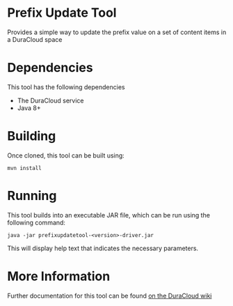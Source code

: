 Prefix Update Tool
==================

Provides a simple way to update the prefix value on a set of content items in a DuraCloud space

# Dependencies
This tool has the following dependencies
* The DuraCloud service
* Java 8+

# Building
Once cloned, this tool can be built using:
```
mvn install
```

# Running
This tool builds into an executable JAR file, which can be run using the following command:
```
java -jar prefixupdatetool-<version>-driver.jar
```
This will display help text that indicates the necessary parameters.

# More Information
Further documentation for this tool can be found [on the DuraCloud wiki](https://wiki.duraspace.org/display/DURACLOUDDOC/Auxiliary+Tools)
